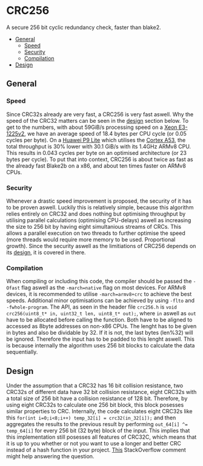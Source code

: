 # CRC256
A secure 256 bit cyclic redundancy check, faster than blake2.

- [General](#General)
	- [Speed](#Speed)
	- [Security](#Security)
	- [Compilation](#Compilation)
- [Design](#Design)

## General
### Speed
Since CRC32s already are very fast, a CRC256 is very fast aswell. Why the speed of the CRC32 matters can be seen in the [design](#design) section below. To get to the numbers, with about 59GiB/s processing speed on a [Xeon E3-1225v2](https://ark.intel.com/content/www/us/en/ark/products/65733/intel-xeon-processor-e3-1225-v2-8m-cache-3-20-ghz.html), we have an average speed of 18.4 bytes per CPU cycle (or 0.05 cycles per byte). On a [Huawei P9 Lite](https://en.wikipedia.org/wiki/Huawei_P9) which utilises the [Cortex A53](https://www.arm.com/products/silicon-ip-cpu/cortex-a/cortex-a53), the total throughput is 30% lower with 30.1 GiB/s with its 1.4GHz ARMv8 CPU. This results in 0.043 cycles per byte on an optimised architecture (or 23 bytes per cycle). To put that into context, CRC256 is about twice as fast as the already fast Blake2b on a x86, and about ten times faster on ARMv8 CPUs. 

### Security
Whenever a drastic speed improvement is proposed, the security of it has to be proven aswell. Luckily this is relatively simple, because this algorithm relies entirely on CRC32 and does nothing but optimising throughput by utilising parallel calculations (optimising CPU-delays) aswell as increasing the size to 256 bit by having eight simultanious streams of CRCs. This allows a parallel execution on two threads to further optimise the speed (more threads would require more memory to be used. Proportional growth). Since the security aswell as the limitiations of CRC256 depends on its [design](#design), it is covered in there.

### Compilation
When compiling or including this code, the compiler should be passed the `-Ofast` flag aswell as the `-march=native` flag on most devices. For ARMv8 devices, it is recommended to utilise `-march=armv8+crc` to achieve the best speeds. Additional minor optimisations can be achieved by using `-flto` and `-fwhole-program`. The API, as seen in the header file `crc256.h` is `void crc256(uint8_t* in, uint32_t len, uint8_t* out);`, where `in` aswell as `out` have to be allocated before calling the function. Both have to be aligned to accessed as 8byte addresses on non-x86 CPUs. The lenght has to be given in bytes and also be dividable by 32. If it is not, the last bytes (len%32) will be ignored. Therefore the input has to be padded to this lenght aswell. This is because internally the algorithm uses 256 bit blocks to calculate the data sequentially.

## Design
Under the assumption that a CRC32 has 16 bit collision resistance, two CRC32s of different data have 32 bit collision resistance, eight CRC32s with a total size of 256 bit have a collision resistance of 128 bit. Therefore, by using eight CRC32s to calculate one 256 bit block, this block posesses similar properties to CRC. Internally, the code calculates eight CRC32s like this 
`for(int i=0;i<8;i++) temp_32[i] = crc32(in_32[i]);` and then aggregates the results to the previous result by performing `out_64[i] ^= temp_64[i]` for every 256 bit (32 byte) block of the input. This implies that this implementation still posesses all features of CRC32C, which means that it is up to you whether or not you want to use a longer and better CRC instead of a hash function in your project. [This](https://stackoverflow.com/questions/10953958/can-crc32-be-used-as-a-hash-function#10962213) StackOverflow comment might help answering the question.
